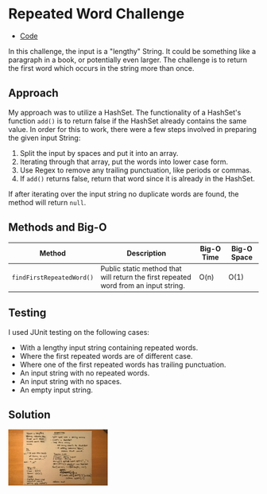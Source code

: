 # Repeated Word Challenge
* [Code](../src/main/java/repeatedword)

In this challenge, the input is a "lengthy" String. It could be something like a paragraph in a book, or potentially even larger. The challenge is to return the first word which occurs in the string more than once.

## Approach

My approach was to utilize a HashSet. The functionality of a HashSet's function `add()` is to return false if the HashSet already contains the same value. In order for this to work, there were a few steps involved in preparing the given input String:
1. Split the input by spaces and put it into an array.
2. Iterating through that array, put the words into lower case form.
3. Use Regex to remove any trailing punctuation, like periods or commas.
4. If `add()` returns false, return that word since it is already in the HashSet. 

If after iterating over the input string no duplicate words are found, the method will return `null`.

## Methods and Big-O

| Method                    | Description                                                                              | Big-O Time  | Big-O Space  |
|---------------------------|------------------------------------------------------------------------------------------|-------------|--------------|
| `findFirstRepeatedWord()` | Public static method that will return the first repeated word from an input string.      | O(n)        | O(1)         |

## Testing

I used JUnit testing on the following cases:
* With a lengthy input string containing repeated words.
* Where the first repeated words are of different case.
* Where one of the first repeated words has trailing punctuation.
* An input string with no repeated words.
* An input string with no spaces.
* An empty input string.

## Solution

  <img src="../assets/repeated-word.jpg"
       alt="White Board Picture"
       style="float: left; margin-right: 10px; width: 200px;" />



